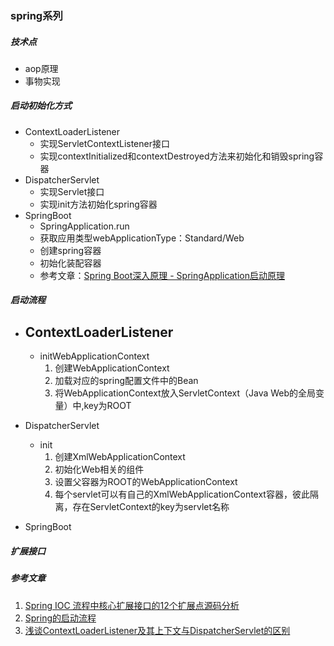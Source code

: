 ### spring系列

##### 技术点
* aop原理
* 事物实现

##### 启动初始化方式
* ContextLoaderListener
    - 实现ServletContextListener接口
    - 实现contextInitialized和contextDestroyed方法来初始化和销毁spring容器
* DispatcherServlet
    - 实现Servlet接口
    - 实现init方法初始化spring容器
* SpringBoot
    - SpringApplication.run
    - 获取应用类型webApplicationType：Standard/Web
    - 创建spring容器
    - 初始化装配容器
    - 参考文章：[Spring Boot深入原理 - SpringApplication启动原理](http://www.majunwei.com/view/201708231840127244.html)
    
##### 启动流程
* ContextLoaderListener
    - 
    - initWebApplicationContext
         1. 创建WebApplicationContext
         2. 加载对应的spring配置文件中的Bean
         3. 将WebApplicationContext放入ServletContext（Java Web的全局变量）中,key为ROOT
* DispatcherServlet
    - init
        1. 创建XmlWebApplicationContext
        2. 初始化Web相关的组件
        3. 设置父容器为ROOT的WebApplicationContext
        4. 每个servlet可以有自己的XmlWebApplicationContext容器，彼此隔离，存在ServletContext的key为servlet名称
        
 * SpringBoot

##### 扩展接口


##### 参考文章
1. [Spring IOC 流程中核心扩展接口的12个扩展点源码分析](http://springcloud.cn/view/429)
2. [Spring的启动流程](https://www.jianshu.com/p/280c7e720d0c)
3. [浅谈ContextLoaderListener及其上下文与DispatcherServlet的区别](https://www.cnblogs.com/weknow619/p/6341395.html)